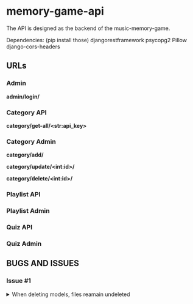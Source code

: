 # memory-game-api
The API is designed as the backend of the music-memory-game.

Dependencies: (pip install those)
djangorestframework
psycopg2
Pillow
django-cors-headers

## URLs

### Admin

**admin/login/**

### Category API

**category/get-all/\<str:api_key>**

### Category Admin

**category/add/**

**category/update/\<int:id>/**

**category/delete/\<int:id>/**

### Playlist API

### Playlist Admin

### Quiz API

### Quiz Admin

## BUGS AND ISSUES

### Issue #1
<details><summary>When deleting models, files reamain undeleted</summary>
My first approach putting code inside view classes that handle the DELETE method.
This method has been proved anadequate, because it did not include the PUT method and the CASCADE policy.

### SOLUTION

- 1. Create a script that will delete all unused files
- 2. Upon deleting unused files, override the delete and save methods on the model classes. Let the delete and save methods remove the files from the filesystem prior to updating the model and saving the new files.

models.ForeignKey(Category, on_delete=models.CASCADE) begins a transaction once the category is deleted. The transaction does not seem to use the delete()-method on the model. 

I have tried to use Signal to achieve the deletion of the related files, but to no avail. First, I tried pre_delete. But the server threw an exception that this interfered with a transaction. The files got deleted yet some of the related models remained.

<code>

    # Signal to delete associated files when a Category is deleted
    @receiver(pre_delete, sender=Category)
    def delete_related_files(sender, instance, **kwargs):
        playlists = Playlist.objects.filter(category=instance)
        for playlist in playlists:
            playlist.audio.delete()
            playlist.image.delete()

</code>

Then I tried post_delete, but the files remained in place, which is understandable. Since, the category was deleted. However, it was a suggestion by the Copilot, which I accepted without even giving it any thought.

<code>

    # Signal to delete associated files when a Category is deleted
    @receiver(post_delete, sender=Category)
    def delete_related_files(sender, instance, **kwargs):
        playlists = Playlist.objects.filter(category=instance)
        for playlist in playlists:
            playlist.audio.delete()
            playlist.image.delete()

</code>

So the functions were removed and the Copilot suggested to override the delete method on the Category model instead. 

<code>

    # Override the delete method to delete the image file from the storage
    def delete(self, *args, **kwargs):
        # Delete related quizzes
        quizzes = Quiz.objects.filter(category=self)
        for quiz in quizzes:
            quiz.delete()
        
        # Delete related playlists
        playlists = Playlist.objects.filter(category=self)
        for playlist in playlists:
            playlist.delete()
        
        self.image.delete()
        super().delete(*args, **kwargs)

</code>

<details>


## AUTOMATED TESTS
The testing creates a database for testing purposes, which is destroyed at the end of the testing.
In order for that to work, you need to make sure that the user account for the database has the 
required privellege. Either in SQL: ALTER USER db_username CREATEDB;
Or in the DB-Management tool. I did it with pgAdmin.

All automated tests are defined in test.py of each app.

### game_admin app

<details><summary>login</summary>

| View class      | URL pattern | Tested case     |
| :---        |    :----:   |          ---: |
| **UserLoginView** | **admin/login/** | login with valid credentials |
| | | login with invalid credentials |

</details>

## category app

<details><summary>Access with an API key</summary>

| View class      | URL pattern | Tested case     |
| :---        |    :----:   |         :--- |
| CategoryGetAllView | category/get-all/<str:api_key> | get data with a valid api-key |
| | | get data with an invalid api-key |

</details>

<details><summary>Access as admin</summary>

| View class      | URL pattern | Tested case     |
| :---        |    :----:   |         :--- |
| CategoryAddView | category/add/ | access is authorized and the data is valid |
| | | access is authorized but the data is invalid 
| | | unauthorized access |
| CategoryUpdateView | category/update/\<int:id>/ | access is authorized and the data is valid | 
| | | access is authorized but the data is invalid 
| | | unauthorized access |
| CategoryDeleteView | category/delete/\<int:id>/ | access is authorized and the id of the dataset is valid |
| | | access is authorized but the id of the dataset is invalid |

</details>

## playlist app

<details><summary>Access with an API key</summary>

| View class      | URL pattern | Tested case     |
| :---        |    :----:   |         :--- |
| PlaylistGetAllView | playlist/category/get-all/\<str:filter>/\<str:api_key> | get data with a valid api key |
| | | get data with an invalid api key |

</details>


<details><summary>Access as admin</summary>

| View class      | URL pattern | Tested case     |
| :---        |    :----:   |         :--- |
| PlaylistAddView | playlist/add/ | adding a playlist valid data and authorization |
| | | unauthorized access |
| | | access is authorized but the data is invalid |
| PlaylistUpdateItemView | playlist/update/\<int:id>/ | access authorized and data is valid |
| | | access is authorized but data is invalid |
| | | unauthorized access |
| PlaylistDeleteItemView | playlist/delete/\<int:id>/ | access authorized and the id of the dataset is valid |
| | | unauthorized access |
| | | invalid id |

</details>

## quiz app

<details><summary>Access with an API key</summary>

| View class      | URL pattern | Tested case     |
| :---        |    :----:   |         :--- |
| QuizListView | quiz/get-all/\<str:filter>/\<str:api_key> | get all quizes with a valid api key |
| | | try to get all quizes with a invalid api key |

</details>

## Deployment

### Preparation

I decided to deploy this API on a VPS \(Ubuntu \/ appache2 Webserver)

<details><summary>0. Installing a new SSL certifacate</summary>

After obtaining the certifacte file and ssl private key from my provider I had to install them into the virtual hosts that are 
intended to use them.

Alter the file : **/etc/apache2/sites-available/default-ssl.conf**

Add these lines to the virtual host:

\<VirtualHost *:443>

		ServerName dte-apps.com		
		ServerAlias www.dte-apps.com

		SSLEngine on
		SSLCertificateFile /opt/ssl/dteapps.cer
		SSLCertificateKeyFile /opt/ssl/key1.key

        ...
        
\</VirtualHost>

[website I used to find out how to install them on an apache2 webserver](https://www.ssldragon.com/how-to/install-ssl-certificate/ubuntu/#install-ubuntu)

</details>

<details><summary>1. Changing settings.py</summary>

The localhost was using a relative path, now I need to alter the code to use an absolute path on the server.

Alter the location of env.py:

<code>

    # Import environment variables

    if os.path.exists("/opt/gameapi/memory_game_api/env.py"):
        from .env import *
</code>

Add my host to ALLOWED_HOSTS:

<code>

    ALLOWED_HOSTS = [
        "dte-apps.com",
    ]


</code>

Add code to settings.py as:

<code>


    # Set this flag to True, when deploying to production
    DEPLOYED = False

    if not DEPLOYED:
        STATIC_URL = "static/"
    else:
        STATIC_URL = "gameapi/static/"

    if not DEPLOYED:
        MEDIA_URL = '/media/'
    else:
        MEDIA_URL = 'gameapi/media/'

</code>

Set the DEPLOYED flag to True, once deployed.

</details>

<details><summary>2. Create virtual environment inside the folder on the webserver</summary>

In PUTTy navigate to the folder where you want to trasfer the project to.

The command for createing a virtual environment folder: 

<code>    
    virtualenv venv
</code>

The command for activating the virtual envronment : 
<code>
    source venv/bin/activate
</code>

Now intall the dependencies:

<code>

    pip install djangorestframework

    pip install markdown       # Markdown support for the browsable API.

    pip install django-filter  # Filtering support

    pip install psycopg2

    pip install Pillow

    pip install django-cors-headers
</code>

Deactivate the virtual environment:
<code>
    deactivate
</code>

</details>

<details><summary>3. Copy the folder to the server</summary>

Copy all the contents of the folder, except for the .env (virutal environment folder), to the folder that was created for the application on the server.

</details>

<details><summary>4. Create config file for apache2 webserver</summary>

In /etc/apache2/conf-enabled/gameapi.conf

<code>
    WSGIDaemonProcess gameapi_app processes=1 threads=25 python-home=/opt/gameapi/venv lang='en_US.UTF-8' locale='en_US.UTF-8'
    WSGIScriptAlias /gameapi /opt/gameapi/memory_game_api/wsgi.py

    <Directory /opt/gameapi/memory_game_api>
        WSGIProcessGroup gameapi_app 
        WSGIApplicationGroup %{GLOBAL}   
        Require all granted
        <Files wsgi.py>
            Require all granted
        </Files>
    </Directory>

    <VirtualHost *:80>
	    ServerName gameapi_media

	    Alias /gameapi/media/ /opt/gameapi/media/	

	    <Directory /opt/gameapi/media>
		    Require all granted
	    </Directory>	
    </VirtualHost>

</code>

Now it is necessary to change the owner of the media folder to the user and user-group that is asociated with apache2.
To see which user it is run the command :

<code>
    apache2ctl -S
</code>

On my system it is www-data:wwww:data

So now I need to change the owner of the media folder:

<code>
    chown -R www-data:www-data media
</code>

</detials>